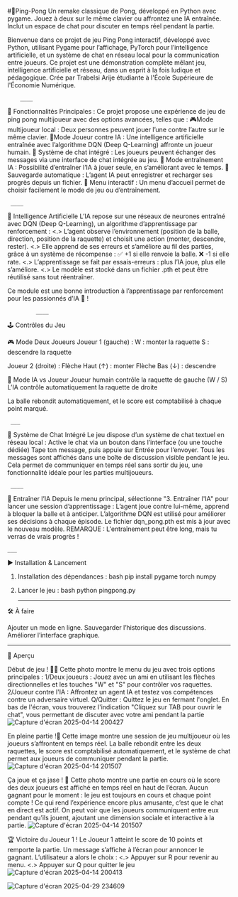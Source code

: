 #🏓Ping-Pong
Un remake classique de Pong, développé en Python avec pygame. Jouez à deux sur le même clavier ou affrontez une IA entraînée. Inclut un espace de chat pour discuter en temps réel pendant la partie.


Bienvenue dans ce projet de jeu Ping Pong interactif, développé avec Python, utilisant Pygame pour l’affichage, PyTorch pour l’intelligence artificielle, et un système de chat en réseau local pour la communication entre joueurs.
Ce projet est une démonstration complète mêlant jeu, intelligence artificielle et réseau, dans un esprit à la fois ludique et pédagogique.
Crée par Trabelsi Arije étudiante à l'École Supérieure de l'Économie Numérique.

        ____
🚀 Fonctionnalités Principales :
Ce projet propose une expérience de jeu de ping pong multijoueur avec des options avancées, telles que :
 🎮Mode multijoueur local : Deux personnes peuvent jouer l’une contre l’autre sur le même clavier.
 🤖Mode Joueur contre IA : Une intelligence artificielle entraînée avec l’algorithme DQN (Deep Q-Learning) affronte un joueur humain.
 💬 Système de chat intégré : Les joueurs peuvent échanger des messages via une interface de chat intégrée au jeu.
 🧪 Mode entraînement IA : Possibilité d’entraîner l’IA à jouer seule, en s’améliorant avec le temps.
 📂 Sauvegarde automatique : L’agent IA peut enregistrer et recharger ses progrès depuis un fichier.
🎨 Menu interactif : Un menu d’accueil permet de choisir facilement le mode de jeu ou d’entraînement.

     ____
🧠 Intelligence Artificielle
L’IA repose sur une réseaux de neurones entraîné avec DQN (Deep Q-Learning), un algorithme d’apprentissage par renforcement :
<.> L’agent observe l’environnement (position de la balle, direction, position de la raquette) et choisit une action (monter, descendre, rester).
<.> Elle apprend de ses erreurs et s’améliore au fil des parties, grâce à un système de récompense :
        ✅ +1 si elle renvoie la balle.
        ❌ -1 si elle rate.
<.> L’apprentissage se fait par essais-erreurs : plus l’IA joue, plus elle s’améliore.
<.> Le modèle est stocké dans un fichier .pth et peut être réutilisé sans tout réentraîner.

Ce module est une bonne introduction à l’apprentissage par renforcement pour les passionnés d’IA 🧠 !

             ____
🕹️ Contrôles du Jeu 

🎮 Mode Deux Joueurs
Joueur 1 (gauche) :
W : monter la raquette
S : descendre la raquette

Joueur 2 (droite) :
Flèche Haut (↑) : monter
Flèche Bas (↓) : descendre

🤖 Mode IA vs Joueur
Joueur humain contrôle la raquette de gauche (W / S)
L’IA contrôle automatiquement la raquette de droite

La balle rebondit automatiquement, et le score est comptabilisé à chaque point marqué.

     ___
💬 Système de Chat Intégré
Le jeu dispose d’un système de chat textuel en réseau local :
Active le chat via un bouton dans l’interface (ou une touche dédiée)
Tape ton message, puis appuie sur Entrée pour l’envoyer.
Tous les messages sont affichés dans une boîte de discussion visible pendant le jeu.
Cela permet de communiquer en temps réel sans sortir du jeu, une fonctionnalité idéale pour les parties multijoueurs.

     ____
🧪 Entraîner l’IA
Depuis le menu principal, sélectionne "3. Entraîner l'IA" pour lancer une session d’apprentissage :
L’agent joue contre lui-même, apprend à bloquer la balle et à anticiper.
L’algorithme DQN est utilisé pour améliorer ses décisions à chaque épisode.
Le fichier dqn_pong.pth est mis à jour avec le nouveau modèle.
REMARQUE : L'entraînement peut être long, mais tu verras de vrais progrès ! 

    ___
▶️ Installation & Lancement
1. Installation des dépendances :
bash
pip install pygame torch numpy

2. Lancer le jeu :
bash
python pingpong.py

    ___
🛠️ À faire

 Ajouter un mode en ligne.
 Sauvegarder l’historique des discussions.
 Améliorer l’interface graphique.

  ____
📸 Aperçu 

Début de jeu ! ☝🏼
Cette photo montre le menu du jeu avec trois options principales :
1/Deux joueurs : Jouez avec un ami en utilisant les flèches directionnelles et les touches "W" et "S" pour contrôler vos raquettes.
2/Joueur contre l'IA : Affrontez un agent IA et testez vos compétences contre un adversaire virtuel.
Q/Quitter : Quittez le jeu en fermant l'onglet.
En bas de l'écran, vous trouverez l'indication "Cliquez sur TAB pour ouvrir le chat", vous permettant de discuter avec votre ami pendant la partie
![Capture d'écran 2025-04-14 200427](https://github.com/user-attachments/assets/d8025628-1605-4813-97be-48bd5af9f499)

 En pleine partie !🏓
Cette image montre une session de jeu multijoueur où les joueurs s’affrontent en temps réel. La balle rebondit entre les deux raquettes, le score est comptabilisé automatiquement, et le système de chat permet aux joueurs de communiquer pendant la partie.
![Capture d'écran 2025-04-14 201507](https://github.com/user-attachments/assets/2e363d79-87c2-49fe-968e-e676d50f52ce)

Ça joue et ça jase ! 🤗
Cette photo montre une partie en cours où le score des deux joueurs est affiché en temps réel en haut de l’écran. Aucun gagnant pour le moment : le jeu est toujours en cours et chaque point compte ! Ce qui rend l’expérience encore plus amusante, c’est que le chat en direct est actif. On peut voir que les joueurs communiquent entre eux pendant qu’ils jouent, ajoutant une dimension sociale et interactive à la partie.
![Capture d'écran 2025-04-14 201507](https://github.com/user-attachments/assets/f67c4d79-25fa-45b1-a4e1-a6c6ce26726a)
 

🏆 Victoire du Joueur 1 !
Le Joueur 1 atteint le score de 10 points et remporte la partie.
Un message s’affiche à l’écran pour annoncer le gagnant.
L’utilisateur a alors le choix :
<.> Appuyer sur R pour revenir au menu.
<.> Appuyer sur Q pour quitter le jeu
![Capture d'écran 2025-04-14 200413](https://github.com/user-attachments/assets/433c5481-953e-4f62-aa0e-fdf5b17add7f)

![Capture d'écran 2025-04-29 234609](https://github.com/user-attachments/assets/0d25e30f-a8f7-453d-b524-bc4bacf150d7)




